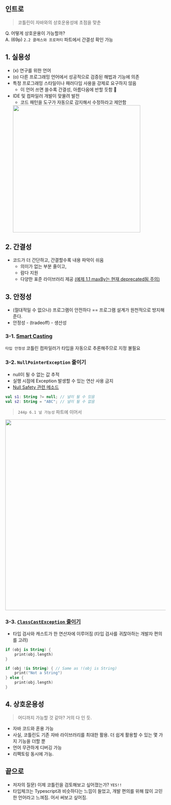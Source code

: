 ## 인트로
> 코틀린이 자바와의 상호운용성에 초점을 맞춘

Q. 어떻게 상호운용이 가능할까?  
A. (69p) `2.2 클래스와 프로퍼티` 파트에서 간결성 확인 가능


## 1. 실용성
- (x) 연구를 위한 언어
- (o) 다른 프로그래밍 언어에서 성공적으로 검증된 해법과 기능에 의존
- 특정 프로그래밍 스타일이나 패러다임 사용을 강제로 요구하지 않음
  - 이 언어 쓰면 쓸수록 간결성, 아름다움에 반할 듯함 💮
- IDE 및 컴파일러 개발이 맞물려 발전
  - 코드 패턴을 도구가 자동으로 감지해서 수정하라고 제안함
  <img src="https://github.com/user-attachments/assets/0fe3a28c-6d42-467f-acb4-fa66062dbd03" width="400"/>


## 2. 간결성
- 코드가 더 간단하고, 간결할수록 내용 파악이 쉬움
  - 의미가 없는 부분 줄이고,
  - 람다 지원
  - 다양한 표준 라이브러리 제공 [(예제 1.1 maxBy는 현재 deprecated됨 주의)](https://kotlinlang.org/api/latest/jvm/stdlib/kotlin.sequences/max-by.html)


## 3. 안정성
- (절대적일 수 없으나) 프로그램이 안전하다 == 프로그램 설계가 원천적으로 방지해준다.
- 안정성 - (tradeoff) - 생산성

### 3-1. [Smart Casting](https://kotlinlang.org/docs/typecasts.html#smart-casts)
`타입 안정성` 코틀린 컴파일러가 타입을 자동으로 추론해주므로 지정 불필요

### 3-2. `NullPointerException` 줄이기
- null이 될 수 없는 값 추적
- 실행 시점에 Exception 발생할 수 있는 연산 사용 금지
- [Null Safety 관련 메소드](https://kotlinlang.org/docs/null-safety.html#check-for-null-with-the-if-conditional)
```kotlin
val s1: String ?= null; // 널이 될 수 있음
val s2: String = "ABC"; // 널이 될 수 없음
```

> `244p 6.1 널 가능성` 파트에 이어서

<img src="https://github.com/user-attachments/assets/b3971b6d-5cbd-4248-9f2d-af54b93b2481" width="600" />

### 3-3. [`ClassCastException` 줄이기](https://kotlinlang.org/docs/typecasts.html#is-and-is-operators)
- 타입 검사와 캐스트가 한 연산자에 이루어짐 (타입 검사를 귀찮아하는 개발자 편의를 고려)


```kotlin
if (obj is String) {
    print(obj.length)
}

if (obj !is String) { // Same as !(obj is String)
    print("Not a String")
} else {
    print(obj.length)
}
```

## 4. 상호운용성
> 어디까지 가능할 것 같아? 거의 다 인 듯.

- 자바 코드와 혼용 가능
- 사실, 코틀린도 기존 자바 라이브러리를 최대한 활용. 더 쉽게 활용할 수 있는 몇 가지 기능을 더할 뿐
- 언어 무관하게 디버깅 가능
- 리팩토링 동시에 가능.

## 끝으로
- 저자의 질문) 이제 코틀린을 검토해보고 싶어졌는가? `YES!!`
- 타입체크는 Typescript과 비슷하다는 느낌이 들었고, 개발 편의를 위해 많이 고민한 언어라고 느껴짐. 어서 써보고 싶어짐.
